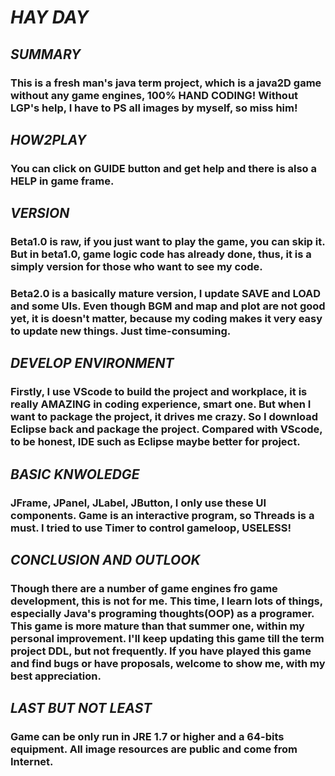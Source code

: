 # ***HAY DAY***
## *SUMMARY* 
### This is a fresh man's **java term project**, which is a java2D game **without any game engines, 100% HAND CODING!** Without **LGP**'s help, I have to PS all images by myself, so miss him!

## *HOW2PLAY*
### You can click on **GUIDE** button and get help and there is also a **HELP** in game frame.

## *VERSION*
### **Beta1.0** is raw, if you just want to play the game, you can skip it. But in beta1.0, game logic code has already done, thus, it is a simply version for those who want to see my code. 
### **Beta2.0** is a basically mature version, I update **SAVE** and **LOAD** and some UIs. Even though BGM and map and plot are not good yet, it is doesn't matter, because my coding makes it very easy to update new things. Just time-consuming.

## *DEVELOP ENVIRONMENT*
### Firstly, I use **VScode** to build the project and workplace, it is really **AMAZING** in coding experience, smart one. But when I want to package the project, it drives me crazy. So I download **Eclipse** back and package the project. Compared with VScode, to be honest, **IDE** such as Eclipse maybe better for **project**.

## *BASIC KNWOLEDGE*
### **JFrame, JPanel, JLabel, JButton**, I only use these UI components. Game is an interactive program, so **Threads** is a must. I tried to use Timer to control gameloop, **USELESS**!

## *CONCLUSION AND OUTLOOK*
### Though there are a number of game engines fro game development, this is not for me. This time, I learn lots of things, especially **Java's programing thoughts**(OOP) as a programer. This game is more mature than that summer one, within my personal improvement. I'll keep updating this game till the term project DDL, but not frequently. **If you have played this game and find bugs or have proposals, welcome to show me, with my best appreciation**.

## *LAST BUT NOT LEAST*
### Game can be only run in JRE 1.7 or higher and a 64-bits equipment. All image resources are public and come from Internet.